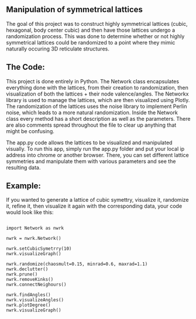 ## Manipulation of symmetrical lattices
The goal of this project was to construct highly symmetrical lattices (cubic, hexagonal, body center cubic) and then have those lattices undergo a randomization process. This was done to determine whether or not highly symmetrical lattices could be randomized to a point where they mimic naturally occuring 3D reticulate structures. 

## The Code: 
This project is done entirely in Python. The Network class encapsulates everything done with the lattices, from their creation to randomization, then visualization of both the lattices + their node valence/angles. The Networkx library is used to manage the lattices, which are then visualized using Plotly. The randomization of the lattices uses the noise library to implement Perlin noise, which leads to a more natural randomization. Inside the Network class every method has a short description as well as the parameters. There are also comments spread throughout the file to clear up anything that might be confusing. 

The app.py code allows the lattices to be visualized and manipulated visually. To run this app, simply run the app.py folder and put your local ip address into chrome or another browser. There, you can set different lattice symmetries and manipulate them with various parameters and see the resulting data. 

## Example:
If you wanted to generate a lattice of cubic symettry, visualize it, randomize it, refine it, then visualize it again with the corresponding data, your code would look like this:

```

import Network as nwrk

nwrk = nwrk.Network()

nwrk.setCubicSymetrry(10)
nwrk.visualizeGraph()

nwrk.randomize(chaosmult=0.15, minrad=0.6, maxrad=1.1)
nwrk.declutter()
nwrk.prune()
nwrk.removeKinks()
nwrk.connectNeighours()

nwrk.findAngles()
nwrk.visualizeAngles()
nwrk.plotDegree()
nwrk.visualizeGraph()

```

